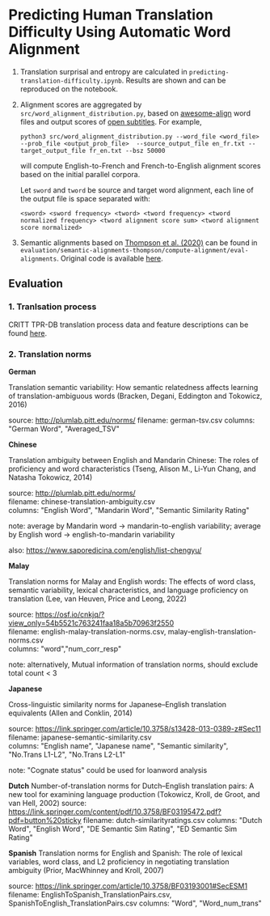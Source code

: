 # Predicting Human Translation Difficulty Using Automatic Word Alignment

1.  Translation surprisal and entropy are calculated in `predicting-translation-difficulty.ipynb`. 
Results are shown and can be reproduced on the notebook.

2. Alignment scores are aggregated by `src/word_alignment_distribution.py`,
based on [awesome-align](https://github.com/neulab/awesome-align) word files and
output scores of [open subtitles](https://opus.nlpl.eu/OpenSubtitles-v2018.php). For example, 

    `python3 src/word_alignment_distribution.py --word_file <word_file> --prob_file <output_prob_file> 
--source_output_file en_fr.txt --target_output_file fr_en.txt --bsz 50000`

    will compute English-to-French and French-to-English alignment scores based on the initial parallel corpora.

    Let `sword` and `tword` be source and target word alignment, each line of the output file is space separated with:

    `<sword> <sword frequency> <tword> <tword frequency> <tword normalized frequency> <tword alignment score sum> <tword alignment score normalized>`

3. Semantic alignments based on [Thompson et al. (2020)](https://par.nsf.gov/servlets/purl/10213620)  can be found in `evaluation/semantic-alignments-thompson/compute-alignment/eval-alignments`.
Original code is available [here](https://osf.io/tngba/).  

## Evaluation
### 1. Tranlsation process  
CRITT TPR-DB translation process data and feature descriptions can be found [here](https://sites.google.com/site/centretranslationinnovation/tpr-db/public-studies).

### 2. Translation norms

**German**

Translation semantic variability: How semantic relatedness affects learning of 
translation-ambiguous words (Bracken, Degani, Eddington and Tokowicz, 2016)

source: http://plumlab.pitt.edu/norms/
filename: german-tsv.csv
columns: "German Word", "Averaged_TSV"

**Chinese**

Translation ambiguity between English and Mandarin Chinese: The roles of proficiency and word characteristics
(Tseng, Alison M., Li-Yun Chang, and Natasha Tokowicz, 2014)

source: http://plumlab.pitt.edu/norms/ <br />
filename: chinese-translation-ambiguity.csv <br />
columns: "English Word", "Mandarin Word", "Semantic Similarity Rating"

note: average by Mandarin word -> mandarin-to-english variability;
average by English word -> english-to-mandarin variability

also: https://www.saporedicina.com/english/list-chengyu/

**Malay**

Translation norms for Malay and English words: The effects of word class, semantic variability, lexical characteristics, and language proficiency on translation
(Lee, van Heuven, Price and Leong, 2022)

source: https://osf.io/cnkjq/?view_only=54b5521c763241faa18a5b70963f2550 <br />
filename: english-malay-translation-norms.csv, malay-english-translation-norms.csv <br />
columns: "word","num_corr_resp"

note: alternatively, Mutual information of translation norms, should exclude total count < 3

**Japanese**

Cross-linguistic similarity norms for Japanese–English translation equivalents
(Allen and Conklin, 2014)

source: https://link.springer.com/article/10.3758/s13428-013-0389-z#Sec11 <br />
filename: japanese-semantic-similarity.csv <br />
columns: "English name", "Japanese name", "Semantic similarity", "No.Trans L1-L2", "No.Trans L2-L1"

note: "Cognate status" could be used for loanword analysis

**Dutch** 
Number-of-translation norms for Dutch–English translation pairs: A new tool for examining language production
(Tokowicz, Kroll, de Groot, and van Hell, 2002)
source: https://link.springer.com/content/pdf/10.3758/BF03195472.pdf?pdf=button%20sticky
filename: dutch-similarityratings.csv
columns: "Dutch Word", "English Word", "DE Semantic Sim Rating", "ED Semantic Sim Rating"

**Spanish**
Translation norms for English and Spanish: The role of lexical variables, word class, and L2 proficiency in negotiating translation ambiguity
(Prior, MacWhinney and Kroll, 2007)

source: https://link.springer.com/article/10.3758/BF03193001#SecESM1
filename: EnglishToSpanish_TranslationPairs.csv, SpanishToEnglish_TranslationPairs.csv
columns: "Word", "Word_num_trans"